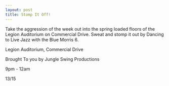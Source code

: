 ```yaml
---
layout: post
title: Stomp It Off!
---
```

Take the aggression of the week out into the spring loaded floors of the Legion Auditorium on Commercial Drive. Sweat and stomp it out by Dancing to Live Jazz with the Blue Morris 6.

Legion Auditorium, Commercial Drive

Brought To you by Jungle Swing Productions

9pm - 12am

$13/$15

